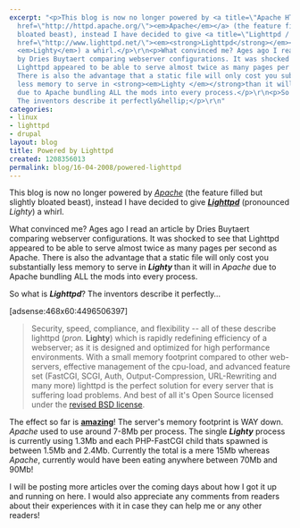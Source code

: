 ```yaml
---
excerpt: "<p>This blog is now no longer powered by <a title=\"Apache HTTPD Server\"
  href=\"http://httpd.apache.org/\"><em>Apache</em></a> (the feature filled but slightly
  bloated beast), instead I have decided to give <a title=\"Lighttpd / Lighty Website\"
  href=\"http://www.lighttpd.net/\"><em><strong>Lighttpd</strong></em></a> (pronounced
  <em>Lighty</em>) a whirl.</p>\r\n<p>What convinced me? Ages ago I read an article
  by Dries Buytaert comparing webserver configurations. It was shocked to see that
  Lighttpd appeared to be able to serve almost twice as many pages per second as Apache.
  There is also the advantage that a static file will only cost you substantially
  less memory to serve in <strong><em>Lighty </em></strong>than it will in <em>Apache</em>
  due to Apache bundling ALL the mods into every process.</p>\r\n<p>So what is <em><strong>Lighttpd</strong></em>?
  The inventors describe it perfectly&hellip;</p>\r\n"
categories:
- linux
- lighttpd
- drupal
layout: blog
title: Powered by Lighttpd
created: 1208356013
permalink: blog/16-04-2008/powered-lighttpd
---
```

<p>This blog is now no longer powered by <a title="Apache HTTPD Server" href="http://httpd.apache.org/"><em>Apache</em></a> (the feature filled but slightly bloated beast), instead I have decided to give <a title="Lighttpd / Lighty Website" href="http://www.lighttpd.net/"><em><strong>Lighttpd</strong></em></a> (pronounced <em>Lighty</em>) a whirl.</p>
<p>What convinced me? Ages ago I read an article by Dries Buytaert comparing webserver configurations. It was shocked to see that Lighttpd appeared to be able to serve almost twice as many pages per second as Apache. There is also the advantage that a static file will only cost you substantially less memory to serve in <strong><em>Lighty </em></strong>than it will in <em>Apache</em> due to Apache bundling ALL the mods into every process.</p>
<p>So what is <em><strong>Lighttpd</strong></em>? The inventors describe it perfectly&hellip;</p>
<!--break-->
<p>[adsense:468x60:4496506397]</p>
<blockquote cite="http://www.lighttpd.net/">
<p>Security, speed, compliance, and flexibility -- all of these describe lighttpd (<em>pron.</em> <strong>Lighty</strong>) which is rapidly redefining efficiency of a webserver; as it is designed and optimized for high performance environments. With a small memory footprint compared to other web-servers, effective management of the cpu-load, and advanced feature set (FastCGI, SCGI, Auth, Output-Compression, URL-Rewriting and many more) lighttpd is the perfect solution for every server that is suffering load problems. And best of all it's Open Source licensed under the <a href="http://www.lighttpd.net/download/COPYING">revised BSD license</a>.</p>
</blockquote>
<p>The effect so far is <strong style="text-decoration:underline">amazing</strong>! The server's memory footprint is WAY down. <em>Apache</em> used to use around 7-8Mb per process. The single <em><strong>Lighty</strong></em> process is currently using 1.3Mb and each PHP-FastCGI child thats spawned is between 1.5Mb and 2.4Mb. Currently the total is a mere 15Mb whereas <em>Apache</em>, currently would have been eating anywhere between 70Mb and 90Mb!</p>
<p>I will be posting more articles over the coming days about how I got it up and running on here. I would also appreciate any comments from readers about their experiences with it in case they can help me or any other readers!</p>
